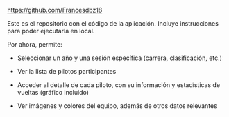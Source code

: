 https://github.com/Francesdbz18

Este es el repositorio con el código de la aplicación. Incluye instrucciones para poder ejecutarla en local.

Por ahora, permite: 
-  Seleccionar un año y una sesión específica (carrera, clasificación, etc.)
    
- Ver la lista de pilotos participantes
    
- Acceder al detalle de cada piloto, con su información y estadísticas de vueltas (gráfico incluido)
    
- Ver imágenes y colores del equipo, además de otros datos relevantes
